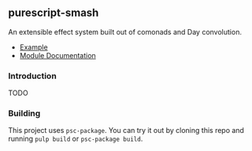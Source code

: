 ## purescript-smash

An extensible effect system built out of comonads and Day convolution.

- [Example](tests/Main.purs)
- [Module Documentation](generated-docs/Data/Smash.md)

### Introduction

TODO

### Building

This project uses `psc-package`. You can try it out by cloning this repo and running
`pulp build` or `psc-package build`.
